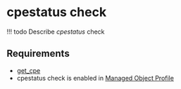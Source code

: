 # cpestatus check

<!-- prettier-ignore -->
!!! todo
    Describe *cpestatus* check

## Requirements

* [get_cpe](../../../../dev/sa/scripts/get_cpe.md)
* cpestatus check is enabled in [Managed Object Profile](../../../../user/reference/concepts/managed-object-profile/index.md)

